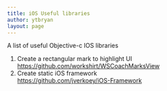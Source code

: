 ```yaml
---
title: iOS Useful libraries
author: ytbryan
layout: page
---
```

A list of useful Objective-c IOS libraries

  1. Create a rectangular mark to highlight UI  
    <https://github.com/workshirt/WSCoachMarksView>
  2. Create static iOS framework  
    <https://github.com/jverkoey/iOS-Framework>